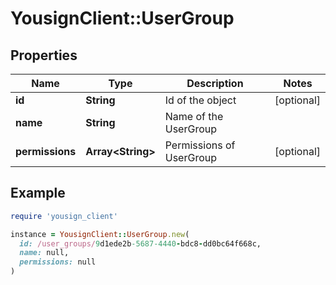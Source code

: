 # YousignClient::UserGroup

## Properties

| Name | Type | Description | Notes |
| ---- | ---- | ----------- | ----- |
| **id** | **String** | Id of the object | [optional] |
| **name** | **String** | Name of the UserGroup |  |
| **permissions** | **Array&lt;String&gt;** | Permissions of UserGroup | [optional] |

## Example

```ruby
require 'yousign_client'

instance = YousignClient::UserGroup.new(
  id: /user_groups/9d1ede2b-5687-4440-bdc8-dd0bc64f668c,
  name: null,
  permissions: null
)
```

